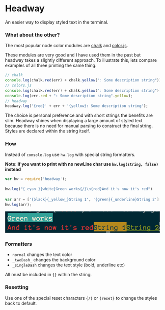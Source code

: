 # Headway
An easier way to display styled text in the terminal.

### What about the other?
The most popular node color modules are [chalk](https://github.com/sindresorhus/chalk) and [color.js](https://github.com/marak/colors.js/).

These modules are very good and I have used them in the past but headway
takes a slightly different approach. To illustrate this, lets compare examples
of all three printing the same thing.

```js
// chalk
console.log(chalk.red(err) + chalk.yellow(": Some description string"));
// colors.js
console.log(chalk.red(err) + chalk.yellow(": Some description string"));
console.log(err.red + ": Some description string".yellow);
// headway
headway.log('{red}' + err + '{yellow}: Some description string');
```

The choice is personal preference and with short strings the benefits are slim.
Headway shines when displaying a large amount of styled text because there is no
need for manual parsing to construct the final string. Styles are declared within
the string itself.

### How
Instead of `console.log` use `hw.log` with special string formatters.

**Note: if you want to print with no newLine char use `hw.log(string, false)` instead**

``` js
var hw = require('headway');

hw.log("{_cyan_}{white}Green works{/}\n{red}And it's now it's red")

var arr = ['{black}{_yellow_}String 1', '{green}{_underline}String 2']
hw.log(arr);
```
![Headway example](/img/example1.png)

### Formatters

- `normal` changes the text color
- `_twoDash_` changes the background color
- `_singleDash` changes the text style (bold, underline etc)

All must be included in `{}` within the string.

### Resetting
Use one of the special reset characters `{/}` or `{reset}` to change the
styles back to default.


